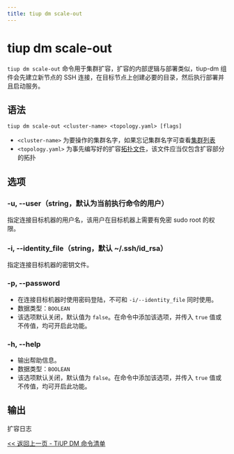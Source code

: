 ```yaml
---
title: tiup dm scale-out
---
```


# tiup dm scale-out

`tiup dm scale-out` 命令用于集群扩容，扩容的内部逻辑与部署类似，tiup-dm 组件会先建立新节点的 SSH 连接，在目标节点上创建必要的目录，然后执行部署并且启动服务。

## 语法

```shell
tiup dm scale-out <cluster-name> <topology.yaml> [flags]
```

- `<cluster-name>` 为要操作的集群名字，如果忘记集群名字可查看[集群列表](/tiup/tiup-component-dm-list.md)
- `<topology.yaml>` 为事先编写好的扩容[拓扑文件](/tiup/tiup-dm-topology-reference.md)，该文件应当仅包含扩容部分的拓扑

## 选项

### -u, --user（string，默认为当前执行命令的用户）

指定连接目标机器的用户名，该用户在目标机器上需要有免密 sudo root 的权限。

### -i, --identity_file（string，默认 ~/.ssh/id_rsa）

指定连接目标机器的密钥文件。

### -p, --password

- 在连接目标机器时使用密码登陆，不可和 `-i/--identity_file` 同时使用。
- 数据类型：`BOOLEAN`
- 该选项默认关闭，默认值为 `false`。在命令中添加该选项，并传入 `true` 值或不传值，均可开启此功能。

### -h, --help

- 输出帮助信息。
- 数据类型：`BOOLEAN`
- 该选项默认关闭，默认值为 `false`。在命令中添加该选项，并传入 `true` 值或不传值，均可开启此功能。

## 输出

扩容日志

[<< 返回上一页 - TiUP DM 命令清单](/tiup/tiup-component-dm.md#命令清单)